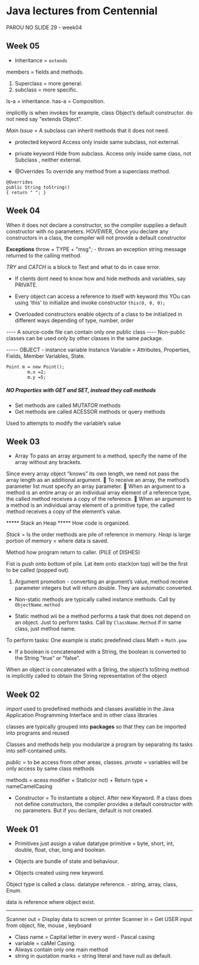 # Java lectures from Centennial 

PAROU NO SLIDE 29 - week04


## Week 05

* Inheritance = 
``` extends ```

members = fields and methods.

1) Superclass = more general.
2) subclass = more specific.

Is-a = inheritance.
has-a = Composition.

implicitly is when invokes for example, class Object’s default constructor.
do not need say "extends Object". 

_Main Issue_ = A subclass can inherit methods that it does not need.


* protected keyword
Access only inside same subclass, not external.


* private keyword
Hide from subclass.
Access only inside same class, not Subclass , neither external.


* @Overrides 
To override any method from a superclass method. 

```
@Overrides
public String toString() 
{ return " "; }
```








## Week 04

When it does not declare a constructor, so the compiler supplies a default constructor with no parameters. HOVEWER, Once you declare any constructors in a class, the compiler will
not provide a default constructor

__Exceptions__
throw + TYPE + "msg"; - throws an exception string message returned to the calling method.

_TRY_ and _CATCH_ is a block to Test and what to do in case error.

* If clients dont need to know how and hide methods and variables, say PRIVATE.

* Every object can access a reference to itself with keyword
_this_
YOu can using 'this' to initialize and invoke constructor
``` this(0, 0, 0); ``` 

* Overloaded constructors enable objects of a class to be initialized in different ways depending of type, number, order

---- A source-code file can contain only one public class 
---- Non-public classes can be used only by other classes in
the same package.


----- OBJECT - instance variable 
Instance Variable = Attributes, Properties, Fields, Member Variables, State.

````
Point m = new Point();
        m.x =2;
        m.y =5;
````

##### NO Properties with GET and SET, instead they call methods

* Set methods are called MUTATOR methods
* Get methods are called ACESSOR methods or query methods

Used to attempts to modify the variable’s value 








## Week 03

- Array
To pass an array argument to a method, specify the name of the
array without any brackets.

Since every array object “knows” its own length, we need not
pass the array length as an additional argument.

To receive an array, the method’s parameter list must specify an array parameter.

When an argument to a method is an entire array or an individual array element of a reference type, the called method receives a copy of the reference.

When an argument to a method is an individual array element of a primitive type, the called method receives a copy of the
element’s value.



***** Stack an Heap *****
How code is organized.

_Stack_ = Is the order methods are pile of reference in memory.
_Heap_ is large portion of memory = where data is saved.


Method how program return to caller. (PILE of DISHES)

Fist is push onto bottom of pile. Lat item onto stack(on top) will be the first to be called (popped out). 

1) Argument promotion - converting an argument’s value, method receive parameter integers but will return double. They are automatic converted.


* Non-static methods are typically called instance methods.
Call by `ObjectName.method` 

* Static method wii be a method performs a task that does not depend on an object. Just to perform tasks.
Call by `ClassName.Method`
if in same class, just method name.

To perform tasks:
One example is static predefined class Math = `Math.pow`

- If a boolean is concatenated with a String, the boolean is converted to the String "true" or "false".

When an object is concatenated with a String, the object’s toString method is implicitly called to obtain the String representation of the object






## Week 02
_import_ used to predefined methods and classes available in the Java Application Programming Interface and in other class libraries

classes are typically grouped into __packages__ so that they can be imported into programs and reused

Classes and methods help you modularize a program by separating its tasks into self-contained units.


_public_ = to be access from other areas, classes.
_private_ = variables will be only access by same class methods


methods = acess modifier + Static(or not) + Return type + nameCamelCasing

* Constructor = To instantiate a object. After new Keyword.
If a class does not define constructors, the compiler provides a default constructor with no parameters. But if you declare, default is not created.






## Week 01

* Primitives just assign a value
datatype primitive = byte, short, int, double, float, char, long and boolean.


* Objects are bundle of state and behaviour.
* Objects created using new keyword.

Object type is called a class.
datatype reference. - string, array, class, Enum.

data is reference where object exist.



-----------
Scanner out = Display data to screen or printer
Scanner in = Get USER input from object, file, mouse , keyboard


* Class name = Capital letter in every word - Pascal casing
* variable = caMel Casing.
* Always contain only one main method       
* string in quotation marks = string literal and have null as default.

        
